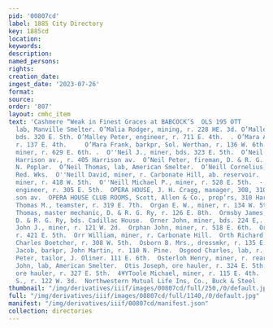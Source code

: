 ```yaml
---
pid: '00807cd'
label: 1885 City Directory
key: 1885cd
location: 
keywords: 
description: 
named_persons: 
rights: 
creation_date: 
ingest_date: '2023-07-26'
format: 
source: 
order: '807'
layout: cmhc_item
text: 'Cashmere “Weak in Finest Graces at BABCOCK’S  OLS 195 OTT        Olson Otto,
  lab, Manville Smelter. O’Malia Rodger, mining, r. 228 HE. 3d. O’Malley John, miner,
  bds. 320 E. 5th. O’Malley Peter, engineer, r. 711 E. 4th.  . O’Mara Adelaide Mrs.,
  r. 137 E. 4th.     O’Mara Frank, barkpr, Sol. Werthan, r. 136 W. 6th.  O’Neil Barney,
  miner, r. 629 E. 6th. .  O''Neil J., miner, bds. 323 E. 5th.  O’Neil Patrick, 316
  Harrison av., r. 405 Harrison av.  O’Neil Peter, fireman, D. & R. G. Ry, bds. 1311
  N. Poplar.  O’Neil Thomas, lab, American Smelter.  O’Neill Cornelius, lab, Harrison
  Red. Wks.  O''Neill David, miner, r. Carbonate Hill, ab. reservoir.  O''Neill Michael,
  miner, r. 418 W. 5th.  O''Neill Michael P., miner, r. 528 E. 5th.  - O''Neill Robert,
  engineer, r. 305 E. 5th.  OPERA HOUSE, J. H. Cragg, manager, 308, 310 and 312 Harri-
  son av.  OPERA HOUSE CLUB ROOMS, Scott, Allen & Co., prop’rs, 310 Harrison av.  Oreutt
  Thomas M., teamster, r. 319 E. 7th.  Organ E. W., miner, r. 134 W. 5th.  Ormerod
  Thomas, master mechanic, D. & R. G. Ry, r. 126 E. 8th.  Ormsby James, switchman,
  D. & R. G. Ry, bds. Cadillac House.  Orner John, miner, bds. 224 E,. 5th.  O''Rourke
  John J., miner, r. 121 W. 2d.  Orphan John, miner, r. 518 E. 6th.  Orr Samuel, miner,
  r. 421 E. 5th.  Orr William, miner, r. Carbonate Hill.  Orth Richard J., bkkpr,
  Charles Boetcher, r. 308 W. 5th.  Osborn B. Mrs., dressmkr, r. 135 E. 9th.  Oscar
  Jacob, barkpr, John Martin, r. 110 N. Pine.  Osgood Charles, lab, r. 702 W. Front.  Osika
  Peter, tailor, J. Oliner. 111 E. 6th.  Osterloh Henry, miner, r. rear 423 E. 6th.  O''Sullivan
  John, lab, American Smelter.  Otis Joseph, ore hauler, r. 324 E. 5th.  O’Toole John,
  ore hauler, r. 327 E. 5th.  4¥YToole Michael, miner, r. 115 E. 4th.  Ott Charles
  S., r. 122 W. 3d.  Northwestern Mutual Life Ins, Co., Buck & Steel    '
thumbnail: "/img/derivatives/iiif/images/00807cd/full/250,/0/default.jpg"
full: "/img/derivatives/iiif/images/00807cd/full/1140,/0/default.jpg"
manifest: "/img/derivatives/iiif/00807cd/manifest.json"
collection: directories
---
```

